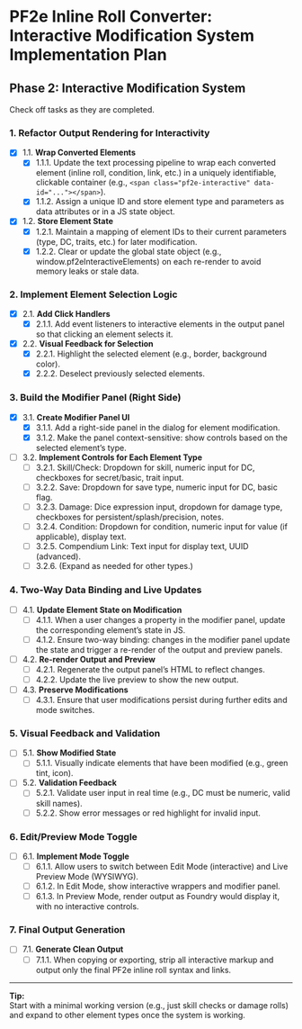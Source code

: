 # PF2e Inline Roll Converter: Interactive Modification System Implementation Plan

## Phase 2: Interactive Modification System

Check off tasks as they are completed.

### 1. Refactor Output Rendering for Interactivity
- [x] 1.1. **Wrap Converted Elements**
    - [x] 1.1.1. Update the text processing pipeline to wrap each converted element (inline roll, condition, link, etc.) in a uniquely identifiable, clickable container (e.g., `<span class="pf2e-interactive" data-id="..."></span>`).
    - [x] 1.1.2. Assign a unique ID and store element type and parameters as data attributes or in a JS state object.
- [x] 1.2. **Store Element State**
    - [x] 1.2.1. Maintain a mapping of element IDs to their current parameters (type, DC, traits, etc.) for later modification.
    - [x] 1.2.2. Clear or update the global state object (e.g., window.pf2eInteractiveElements) on each re-render to avoid memory leaks or stale data.

### 2. Implement Element Selection Logic
- [x] 2.1. **Add Click Handlers**
    - [x] 2.1.1. Add event listeners to interactive elements in the output panel so that clicking an element selects it.
- [x] 2.2. **Visual Feedback for Selection**
    - [x] 2.2.1. Highlight the selected element (e.g., border, background color).
    - [x] 2.2.2. Deselect previously selected elements.

### 3. Build the Modifier Panel (Right Side)
- [x] 3.1. **Create Modifier Panel UI**
    - [x] 3.1.1. Add a right-side panel in the dialog for element modification.
    - [x] 3.1.2. Make the panel context-sensitive: show controls based on the selected element’s type.
- [ ] 3.2. **Implement Controls for Each Element Type**
    - [ ] 3.2.1. Skill/Check: Dropdown for skill, numeric input for DC, checkboxes for secret/basic, trait input.
    - [ ] 3.2.2. Save: Dropdown for save type, numeric input for DC, basic flag.
    - [ ] 3.2.3. Damage: Dice expression input, dropdown for damage type, checkboxes for persistent/splash/precision, notes.
    - [ ] 3.2.4. Condition: Dropdown for condition, numeric input for value (if applicable), display text.
    - [ ] 3.2.5. Compendium Link: Text input for display text, UUID (advanced).
    - [ ] 3.2.6. (Expand as needed for other types.)

### 4. Two-Way Data Binding and Live Updates
- [ ] 4.1. **Update Element State on Modification**
    - [ ] 4.1.1. When a user changes a property in the modifier panel, update the corresponding element’s state in JS.
    - [ ] 4.1.2. Ensure two-way binding: changes in the modifier panel update the state and trigger a re-render of the output and preview panels.
- [ ] 4.2. **Re-render Output and Preview**
    - [ ] 4.2.1. Regenerate the output panel’s HTML to reflect changes.
    - [ ] 4.2.2. Update the live preview to show the new output.
- [ ] 4.3. **Preserve Modifications**
    - [ ] 4.3.1. Ensure that user modifications persist during further edits and mode switches.

### 5. Visual Feedback and Validation
- [ ] 5.1. **Show Modified State**
    - [ ] 5.1.1. Visually indicate elements that have been modified (e.g., green tint, icon).
- [ ] 5.2. **Validation Feedback**
    - [ ] 5.2.1. Validate user input in real time (e.g., DC must be numeric, valid skill names).
    - [ ] 5.2.2. Show error messages or red highlight for invalid input.

### 6. Edit/Preview Mode Toggle
- [ ] 6.1. **Implement Mode Toggle**
    - [ ] 6.1.1. Allow users to switch between Edit Mode (interactive) and Live Preview Mode (WYSIWYG).
    - [ ] 6.1.2. In Edit Mode, show interactive wrappers and modifier panel.
    - [ ] 6.1.3. In Preview Mode, render output as Foundry would display it, with no interactive controls.

### 7. Final Output Generation
- [ ] 7.1. **Generate Clean Output**
    - [ ] 7.1.1. When copying or exporting, strip all interactive markup and output only the final PF2e inline roll syntax and links.

---

**Tip:**  
Start with a minimal working version (e.g., just skill checks or damage rolls) and expand to other element types once the system is working.